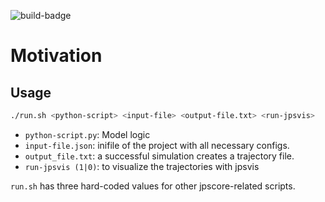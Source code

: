 ![build-badge](https://github.com/PedestrianDynamics/Motivation/actions/workflows/pylint.yml/badge.svg)
# Motivation  

## Usage

```bash
./run.sh <python-script> <input-file> <output-file.txt> <run-jpsvis>
```

- `python-script.py`: Model logic
- `input-file.json`: inifile of the project with all necessary configs.
- `output_file.txt`: a successful simulation creates a trajectory file.
- `run-jpsvis (1|0)`: to visualize the trajectories with jpsvis

`run.sh` has three hard-coded values for other jpscore-related scripts.
